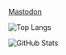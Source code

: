 
<a rel="me" href="https://twit.social/@drmitch">Mastodon</a>

![Top Langs](https://github-readme-stats.vercel.app/api/top-langs/?username=mwstamant&theme=dark)

![GitHub Stats](https://github-readme-stats.vercel.app/api?username=mwstamant&hide=issues&show_icons=true&theme=dark)
<!--
**mwstamant/mwstamant** is a ✨ _special_ ✨ repository because its `README.md` (this file) appears on your GitHub profile.

Here are some ideas to get you started:

- 🔭 I’m currently working on ...
- 🌱 I’m currently learning ...
- 👯 I’m looking to collaborate on ...
- 🤔 I’m looking for help with ...
- 💬 Ask me about ...
- 📫 How to reach me: ...
- 😄 Pronouns: ...
- ⚡ Fun fact: ...
-->
